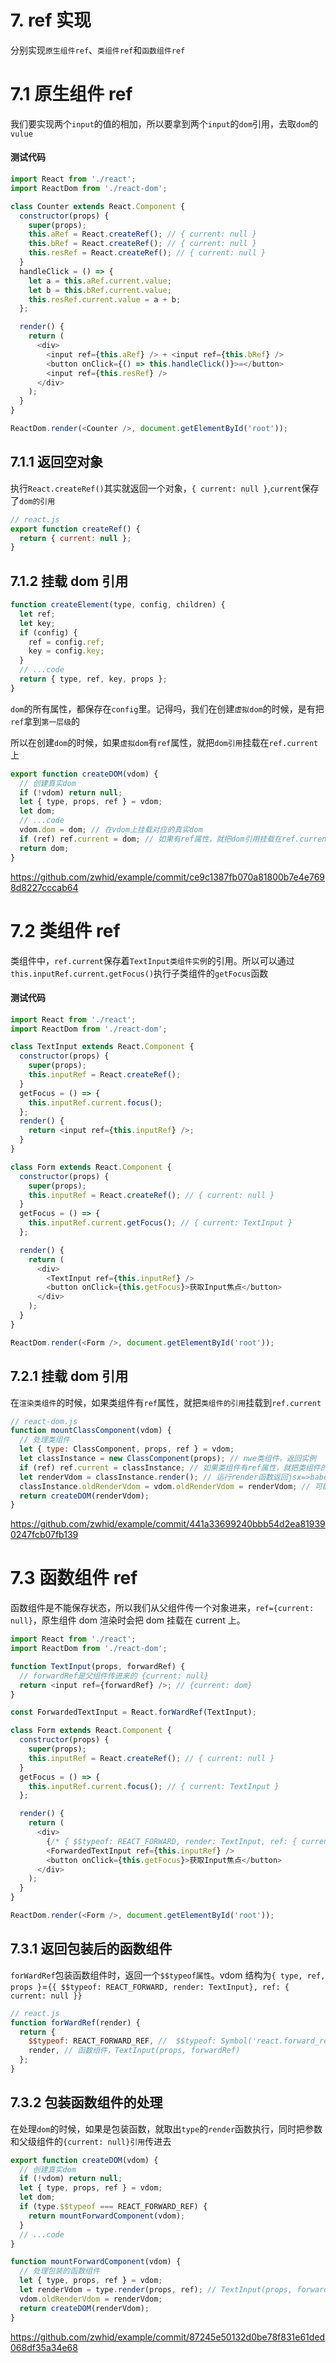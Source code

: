 # 7. ref 实现

分别实现`原生组件ref`、`类组件ref`和`函数组件ref`

# 7.1 原生组件 ref

我们要实现两个`input`的值的相加，所以要拿到两个`input`的`dom`引用，去取`dom`的`vulue`

#### 测试代码

```js
import React from './react';
import ReactDom from './react-dom';

class Counter extends React.Component {
  constructor(props) {
    super(props);
    this.aRef = React.createRef(); // { current: null }
    this.bRef = React.createRef(); // { current: null }
    this.resRef = React.createRef(); // { current: null }
  }
  handleClick = () => {
    let a = this.aRef.current.value;
    let b = this.bRef.current.value;
    this.resRef.current.value = a + b;
  };

  render() {
    return (
      <div>
        <input ref={this.aRef} /> + <input ref={this.bRef} />
        <button onClick={() => this.handleClick()}>=</button>
        <input ref={this.resRef} />
      </div>
    );
  }
}

ReactDom.render(<Counter />, document.getElementById('root'));
```

## 7.1.1 返回空对象

执行`React.createRef()`其实就返回一个对象，`{ current: null }`,`current`保存了`dom的引用`

```js
// react.js
export function createRef() {
  return { current: null };
}
```

## 7.1.2 挂载 dom 引用

```js
function createElement(type, config, children) {
  let ref;
  let key;
  if (config) {
    ref = config.ref;
    key = config.key;
  }
  // ...code
  return { type, ref, key, props };
}
```

`dom`的所有属性，都保存在`config`里。记得吗，我们在创建`虚拟dom`的时候，是有把`ref`拿到`第一层级`的

所以在创建`dom`的时候，如果`虚拟dom`有`ref`属性，就把`dom引用`挂载在`ref.current`上

```js
export function createDOM(vdom) {
  // 创建真实dom
  if (!vdom) return null;
  let { type, props, ref } = vdom;
  let dom;
  // ...code
  vdom.dom = dom; // 在vdom上挂载对应的真实dom
  if (ref) ref.current = dom; // 如果有ref属性，就把dom引用挂载在ref.current上
  return dom;
}
```

https://github.com/zwhid/example/commit/ce9c1387fb070a81800b7e4e7698d8227cccab64

# 7.2 类组件 ref

类组件中，`ref.current`保存着`TextInput类组件实例`的引用。所以可以通过`this.inputRef.current.getFocus()`执行子类组件的`getFocus`函数

#### 测试代码

```js
import React from './react';
import ReactDom from './react-dom';

class TextInput extends React.Component {
  constructor(props) {
    super(props);
    this.inputRef = React.createRef();
  }
  getFocus = () => {
    this.inputRef.current.focus();
  };
  render() {
    return <input ref={this.inputRef} />;
  }
}

class Form extends React.Component {
  constructor(props) {
    super(props);
    this.inputRef = React.createRef(); // { current: null }
  }
  getFocus = () => {
    this.inputRef.current.getFocus(); // { current: TextInput }
  };

  render() {
    return (
      <div>
        <TextInput ref={this.inputRef} />
        <button onClick={this.getFocus}>获取Input焦点</button>
      </div>
    );
  }
}

ReactDom.render(<Form />, document.getElementById('root'));
```

## 7.2.1 挂载 dom 引用

在`渲染类组件`的时候，如果类组件有`ref`属性，就把`类组件的引用`挂载到`ref.current`

```js
// react-dom.js
function mountClassComponent(vdom) {
  // 处理类组件
  let { type: ClassComponent, props, ref } = vdom;
  let classInstance = new ClassComponent(props); // nwe类组件，返回实例
  if (ref) ref.current = classInstance; // 如果类组件有ref属性，就把类组件的引用挂载到ref.current
  let renderVdom = classInstance.render(); // 运行render函数返回jsx=>babel自动转成js=>react.createElement转成vdom
  classInstance.oldRenderVdom = vdom.oldRenderVdom = renderVdom; // 可能类组件嵌套函数组件
  return createDOM(renderVdom);
}
```

https://github.com/zwhid/example/commit/441a33699240bbb54d2ea819390247fcb07fb139

# 7.3 函数组件 ref

函数组件是不能保存状态，所以我们从父组件传一个对象进来，`ref={current: null}`，原生组件 dom 渲染时会把 dom 挂载在 current 上。

```js
import React from './react';
import ReactDom from './react-dom';

function TextInput(props, forwardRef) {
  // forwardRef是父组件传进来的 {current: null}
  return <input ref={forwardRef} />; // {current: dom}
}

const ForwardedTextInput = React.forWardRef(TextInput);

class Form extends React.Component {
  constructor(props) {
    super(props);
    this.inputRef = React.createRef(); // { current: null }
  }
  getFocus = () => {
    this.inputRef.current.focus(); // { current: TextInput }
  };

  render() {
    return (
      <div>
        {/* { $$typeof: REACT_FORWARD, render: TextInput, ref: { current: null }} */}
        <ForwardedTextInput ref={this.inputRef} />
        <button onClick={this.getFocus}>获取Input焦点</button>
      </div>
    );
  }
}

ReactDom.render(<Form />, document.getElementById('root'));
```

## 7.3.1 返回包装后的函数组件

`forWardRef`包装函数组件时，返回一个`$$typeof属性`。vdom 结构为`{ type, ref, props }`=`{{ $$typeof: REACT_FORWARD, render: TextInput}, ref: { current: null }}`

```js
// react.js
function forWardRef(render) {
  return {
    $$typeof: REACT_FORWARD_REF, //  $$typeof: Symbol('react.forward_ref')
    render, // 函数组件，TextInput(props, forwardRef)
  };
}
```

## 7.3.2 包装函数组件的处理

在处理`dom`的时候，如果是包装函数，就取出`type`的`render`函数执行，同时把参数和父级组件的`{current: null}引用`传进去

```js
export function createDOM(vdom) {
  // 创建真实dom
  if (!vdom) return null;
  let { type, props, ref } = vdom;
  let dom;
  if (type.$$typeof === REACT_FORWARD_REF) {
    return mountForwardComponent(vdom);
  }
  // ...code
}

function mountForwardComponent(vdom) {
  // 处理包装的函数组件
  let { type, props, ref } = vdom;
  let renderVdom = type.render(props, ref); // TextInput(props, forwardRef) => {}
  vdom.oldRenderVdom = renderVdom;
  return createDOM(renderVdom);
}
```

https://github.com/zwhid/example/commit/87245e50132d0be78f831e61ded068df35a34e68
